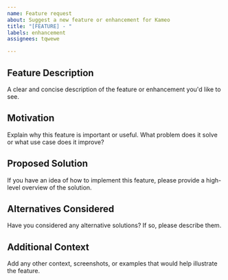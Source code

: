 ```yaml
---
name: Feature request
about: Suggest a new feature or enhancement for Kameo
title: "[FEATURE] - "
labels: enhancement
assignees: tqwewe

---
```


## Feature Description
A clear and concise description of the feature or enhancement you'd like to see.

## Motivation
Explain why this feature is important or useful. What problem does it solve or what use case does it improve?

## Proposed Solution
If you have an idea of how to implement this feature, please provide a high-level overview of the solution.

## Alternatives Considered
Have you considered any alternative solutions? If so, please describe them.

## Additional Context
Add any other context, screenshots, or examples that would help illustrate the feature.
